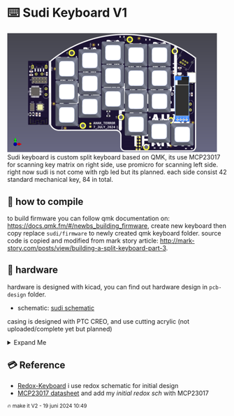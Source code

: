 # ⌨️ Sudi Keyboard V1

<img style="align: center; width: 50vw;" src="./pcb-design/output/RedoxV2.png">
<!-- <img style="align: right; width: 50vw;" src="./pcb-design/output/sudi-redox-clone-RIGHT.png"> -->
Sudi keyboard is custom split keyboard based on QMK, its use MCP23017 for scanning key matrix on right side, use promicro for scanning left side. right now sudi is not come with rgb led but its planned.
each side consist 42 standard mechanical key, 84 in total. 

## 🔋 how to compile 
to build firmware you can follow qmk documentation on: https://docs.qmk.fm/#/newbs_building_firmware, create new keyboard then copy replace `sudi/firmware` to newly created qmk keyboard folder.
source code is copied and modified from mark story article: http://mark-story.com/posts/view/building-a-split-keyboard-part-3.  

## 💾 hardware 
hardware is designed with kicad, you can find out hardware design in `pcb-design` folder. 
- schematic: [sudi schematic](pcb-design/output/sudi-redox-keyboard-Schematic.pdf)

casing is designed with PTC CREO, and use cutting acrylic (not uploaded/complete yet but planned)  
<details>
  <summary>Expand Me </summary>
  <p align="center">
  <a href="https://youtu.be/LN7CI2rUKP8">
    <img src="http://i3.ytimg.com/vi/LN7CI2rUKP8/hqdefault.jpg" width="50%">
  </a>
</p>

<img style="align: center; width: 50vw;" src="./casing-design/Export/keyboarddrawing_img_1.png">
</details>

## 💳 Reference 
- [Redox-Keyboard](https://github.com/mattdibi/redox-keyboard) i use redox schematic for initial design  
- [MCP23017 datasheet](reference/MCP23017-20001952c.pdf) and add my *initial redox sch* with MCP23017

<sup>🔥 make it V2 - 19 juni 2024 10:49</sup>
